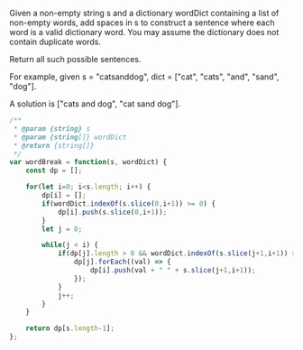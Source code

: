 Given a non-empty string s and a dictionary wordDict containing a list of non-empty words, add spaces in s to construct a sentence where each word is a valid dictionary word. You may assume the dictionary does not contain duplicate words.

Return all such possible sentences.

For example, given
s = "catsanddog",
dict = ["cat", "cats", "and", "sand", "dog"].

A solution is ["cats and dog", "cat sand dog"].

```js
/**
 * @param {string} s
 * @param {string[]} wordDict
 * @return {string[]}
 */
var wordBreak = function(s, wordDict) {
    const dp = [];

    for(let i=0; i<s.length; i++) {
        dp[i] = [];
        if(wordDict.indexOf(s.slice(0,i+1)) >= 0) {
            dp[i].push(s.slice(0,i+1));
        }
        let j = 0;

        while(j < i) {
            if(dp[j].length > 0 && wordDict.indexOf(s.slice(j+1,i+1)) >= 0) {
                dp[j].forEach((val) => {
                    dp[i].push(val + " " + s.slice(j+1,i+1));
                });
            }
            j++;
        }
    }

    return dp[s.length-1];
};
```
